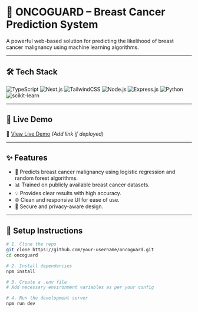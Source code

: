 # 🧬 ONCOGUARD – Breast Cancer Prediction System

A powerful web-based solution for predicting the likelihood of breast cancer malignancy using machine learning algorithms.

---

## 🛠 Tech Stack

![TypeScript](https://img.shields.io/badge/TypeScript-007ACC?style=for-the-badge&logo=typescript)
![Next.js](https://img.shields.io/badge/Next.js-000000?style=for-the-badge&logo=next.js)
![TailwindCSS](https://img.shields.io/badge/TailwindCSS-38B2AC?style=for-the-badge&logo=tailwind-css)
![Node.js](https://img.shields.io/badge/Node.js-339933?style=for-the-badge&logo=node.js)
![Express.js](https://img.shields.io/badge/Express.js-000000?style=for-the-badge&logo=express)
![Python](https://img.shields.io/badge/Python-3776AB?style=for-the-badge&logo=python)
![scikit-learn](https://img.shields.io/badge/scikit--learn-F7931E?style=for-the-badge&logo=scikit-learn)

---

## 🚀 Live Demo

🔗 [View Live Demo](#) *(Add link if deployed)*

---

## ✨ Features

- 🔬 Predicts breast cancer malignancy using logistic regression and random forest algorithms.
- 📊 Trained on publicly available breast cancer datasets.
- 💡 Provides clear results with high accuracy.
- 🌐 Clean and responsive UI for ease of use.
- 🔐 Secure and privacy-aware design.

---

## 🧪 Setup Instructions

```bash
# 1. Clone the repo
git clone https://github.com/your-username/oncoguard.git
cd oncoguard

# 2. Install dependencies
npm install

# 3. Create a .env file
# Add necessary environment variables as per your config

# 4. Run the development server
npm run dev
